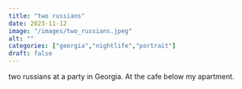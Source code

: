 ```yaml
---
title: "two russians"
date: 2023-11-12
image: "/images/two_russians.jpeg"
alt: ""
categories: ["georgia","nightlife","portrait"]
draft: false
---
```


two russians at a party in Georgia. At the cafe below my apartment. 
